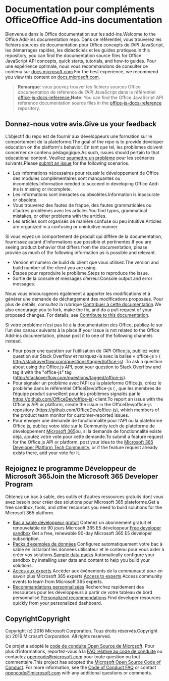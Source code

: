 # <a name="office-add-ins-documentation"></a><span data-ttu-id="e0042-101">Documentation pour compléments Office</span><span class="sxs-lookup"><span data-stu-id="e0042-101">Office Add-ins documentation</span></span>

<span data-ttu-id="e0042-102">Bienvenue dans le Office documentation sur les add-ins.</span><span class="sxs-lookup"><span data-stu-id="e0042-102">Welcome to the Office Add-ins documentation repo.</span></span> <span data-ttu-id="e0042-103">Dans ce référentiel, vous trouverez les fichiers sources de documentation pour Office concepts de l’API JavaScript, les démarrages rapides, les didacticiels et les guides pratiques.</span><span class="sxs-lookup"><span data-stu-id="e0042-103">In this repository, you can find the documentation source files for Office JavaScript API concepts, quick starts, tutorials, and how-to guides.</span></span> <span data-ttu-id="e0042-104">Pour une expérience optimale, nous vous recommandons de consulter ce contenu sur [docs.microsoft.com](https://docs.microsoft.com/office/dev/add-ins).</span><span class="sxs-lookup"><span data-stu-id="e0042-104">For the best experience, we recommend you view this content on [docs.microsoft.com](https://docs.microsoft.com/office/dev/add-ins).</span></span>

> <span data-ttu-id="e0042-105">**Remarque**: vous pouvez trouver les fichiers sources Office documentation de référence de l’API JavaScript dans le référentiel [office-js-docs-reference.](https://github.com/OfficeDev/office-js-docs-reference)</span><span class="sxs-lookup"><span data-stu-id="e0042-105">**Note**: You can find the Office JavaScript API reference documentation source files in the [office-js-docs-reference](https://github.com/OfficeDev/office-js-docs-reference) repository.</span></span>

## <a name="give-us-your-feedback"></a><span data-ttu-id="e0042-106">Donnez-nous votre avis.</span><span class="sxs-lookup"><span data-stu-id="e0042-106">Give us your feedback</span></span>

<span data-ttu-id="e0042-107">L’objectif du repo est de fournir aux développeurs une formation sur le comportement de la plateforme.</span><span class="sxs-lookup"><span data-stu-id="e0042-107">The goal of the repo is to provide developer education on the platform's behavior.</span></span> <span data-ttu-id="e0042-108">En tant que tel, les problèmes doivent concerner ce contenu pédagogique.</span><span class="sxs-lookup"><span data-stu-id="e0042-108">As such, issues should pertain to that educational content.</span></span> <span data-ttu-id="e0042-109">Veuillez [soumettre un problème](https://github.com/OfficeDev/office-js-docs-pr/issues) pour les scénarios suivants.</span><span class="sxs-lookup"><span data-stu-id="e0042-109">Please [submit an issue](https://github.com/OfficeDev/office-js-docs-pr/issues) for the following scenarios.</span></span>

- <span data-ttu-id="e0042-110">Les informations nécessaires pour réussir le développement de Office des modules complémentaires sont manquantes ou incomplètes.</span><span class="sxs-lookup"><span data-stu-id="e0042-110">Information needed to succeed in developing Office Add-ins is missing or incomplete.</span></span>
- <span data-ttu-id="e0042-111">Les informations sont inexactes ou obsolètes.</span><span class="sxs-lookup"><span data-stu-id="e0042-111">Information is inaccurate or obsolete.</span></span>
- <span data-ttu-id="e0042-112">Vous trouverez des fautes de frappe, des fautes grammaticales ou d’autres problèmes avec les articles.</span><span class="sxs-lookup"><span data-stu-id="e0042-112">You find typos, grammatical mistakes, or other problems with the articles.</span></span>
- <span data-ttu-id="e0042-113">Les articles sont organisés de manière confuse ou peu intuitive.</span><span class="sxs-lookup"><span data-stu-id="e0042-113">Articles are organized in a confusing or unintuitive manner.</span></span>

<span data-ttu-id="e0042-114">Si vous voyez un comportement de produit qui diffère de la documentation, fournissez autant d’informations que possible et pertinentes.</span><span class="sxs-lookup"><span data-stu-id="e0042-114">If you are seeing product behavior that differs from the documentation, please provide as much of the following information as is possible and relevant.</span></span>

- <span data-ttu-id="e0042-115">Version et numéro de build du client que vous utilisez.</span><span class="sxs-lookup"><span data-stu-id="e0042-115">The version and build number of the client you are using.</span></span>
- <span data-ttu-id="e0042-116">Étapes pour reproduire le problème.</span><span class="sxs-lookup"><span data-stu-id="e0042-116">Steps to reproduce the issue.</span></span>
- <span data-ttu-id="e0042-117">Sortie de la console et messages d’erreur.</span><span class="sxs-lookup"><span data-stu-id="e0042-117">Console output and error messages.</span></span>

<span data-ttu-id="e0042-p103">Nous vous encourageons également à apporter les modifications et à générer une demande de déchargement des modifications proposées. Pour plus de détails, consultez la rubrique [Contribuer à cette documentation](Contributing.md).</span><span class="sxs-lookup"><span data-stu-id="e0042-p103">We also encourage you to fork, make the fix, and do a pull request of your proposed changes. For details, see [Contribute to this documentation](Contributing.md).</span></span>

<span data-ttu-id="e0042-120">Si votre problème n’est pas lié à la documentation des Office, publiez-le sur l’un des canaux suivants à la place.</span><span class="sxs-lookup"><span data-stu-id="e0042-120">If your issue is not related to the Office Add-ins documentation, please post it to one of the following channels instead.</span></span>

- <span data-ttu-id="e0042-121">Pour poser une question sur l’utilisation de l’API Office.js, publiez votre question sur Stack Overflow et marquez-la avec la balise « office-js » ( http://stackoverflow.com/questions/tagged/office-js) .</span><span class="sxs-lookup"><span data-stu-id="e0042-121">To ask a question about using the Office.js API, post your question to Stack Overflow and tag it with the "office-js" tag (http://stackoverflow.com/questions/tagged/office-js).</span></span>
- <span data-ttu-id="e0042-122">Pour signaler un problème avec l’API ou la plateforme Office.js, créez le problème dans le référentiel OfficeDev/office-js ( , que les membres de l’équipe produit surveillent pour les problèmes signalés par le https://github.com/OfficeDev/office-js) client.</span><span class="sxs-lookup"><span data-stu-id="e0042-122">To report an issue with the Office.js API or platform, create the issue in the OfficeDev/office-js repository (https://github.com/OfficeDev/office-js), which members of the product team monitor for customer-reported issues.</span></span>
- <span data-ttu-id="e0042-123">Pour envoyer une demande de fonctionnalité pour l’API ou la plateforme Office.js, publiez votre idée sur le Community tech de plateforme de développement [Microsoft 365](https://techcommunity.microsoft.com/t5/microsoft-365-developer-platform/idb-p/Microsoft365DeveloperPlatform)ou, si la demande de fonctionnalité existe déjà, ajoutez votre vote pour cette demande.</span><span class="sxs-lookup"><span data-stu-id="e0042-123">To submit a feature request for the Office.js API or platform, post your idea to the [Microsoft 365 Developer Platform Tech Community](https://techcommunity.microsoft.com/t5/microsoft-365-developer-platform/idb-p/Microsoft365DeveloperPlatform), or if the feature request already exists there, add your vote for it.</span></span>

## <a name="join-the-microsoft-365-developer-program"></a><span data-ttu-id="e0042-124">Rejoignez le programme Développeur de Microsoft 365</span><span class="sxs-lookup"><span data-stu-id="e0042-124">Join the Microsoft 365 Developer Program</span></span>

<span data-ttu-id="e0042-125">Obtenez un bac à sable, des outils et d’autres ressources gratuits dont vous avez besoin pour créer des solutions pour Microsoft 365 plateforme.</span><span class="sxs-lookup"><span data-stu-id="e0042-125">Get a free sandbox, tools, and other resources you need to build solutions for the Microsoft 365 platform.</span></span>

- <span data-ttu-id="e0042-126">[Bac à sable développeur gratuit](https://developer.microsoft.com/microsoft-365/dev-program#Subscription) Obtenez un abonnement gratuit et renouvelable de 90 jours Microsoft 365 E5 développeur.</span><span class="sxs-lookup"><span data-stu-id="e0042-126">[Free developer sandbox](https://developer.microsoft.com/microsoft-365/dev-program#Subscription) Get a free, renewable 90-day Microsoft 365 E5 developer subscription.</span></span>
- <span data-ttu-id="e0042-127">[Packs d’exemples de données](https://developer.microsoft.com/microsoft-365/dev-program#Sample) Configurez automatiquement votre bac à sable en installant les données utilisateur et le contenu pour vous aider à créer vos solutions.</span><span class="sxs-lookup"><span data-stu-id="e0042-127">[Sample data packs](https://developer.microsoft.com/microsoft-365/dev-program#Sample) Automatically configure your sandbox by installing user data and content to help you build your solutions.</span></span>
- <span data-ttu-id="e0042-128">[Accès aux experts](https://developer.microsoft.com/microsoft-365/dev-program#Experts) Accéder aux événements de la communauté pour en savoir plus Microsoft 365 experts.</span><span class="sxs-lookup"><span data-stu-id="e0042-128">[Access to experts](https://developer.microsoft.com/microsoft-365/dev-program#Experts) Access community events to learn from Microsoft 365 experts.</span></span>
- <span data-ttu-id="e0042-129">[Recommandations personnalisées](https://developer.microsoft.com/microsoft-365/dev-program#Recommendations) Recherchez rapidement des ressources pour les développeurs à partir de votre tableau de bord personnalisé.</span><span class="sxs-lookup"><span data-stu-id="e0042-129">[Personalized recommendations](https://developer.microsoft.com/microsoft-365/dev-program#Recommendations) Find developer resources quickly from your personalized dashboard.</span></span>


## <a name="copyright"></a><span data-ttu-id="e0042-130">Copyright</span><span class="sxs-lookup"><span data-stu-id="e0042-130">Copyright</span></span>

<span data-ttu-id="e0042-p104">Copyright (c) 2016 Microsoft Corporation. Tous droits réservés.</span><span class="sxs-lookup"><span data-stu-id="e0042-p104">Copyright (c) 2016 Microsoft Corporation. All rights reserved.</span></span>


<span data-ttu-id="e0042-p105">Ce projet a adopté le [code de conduite Open Source de Microsoft](https://opensource.microsoft.com/codeofconduct/). Pour plus d’informations, reportez-vous à la [FAQ relative au code de conduite](https://opensource.microsoft.com/codeofconduct/faq/) ou contactez [opencode@microsoft.com](mailto:opencode@microsoft.com) pour toute question ou tout commentaire.</span><span class="sxs-lookup"><span data-stu-id="e0042-p105">This project has adopted the [Microsoft Open Source Code of Conduct](https://opensource.microsoft.com/codeofconduct/). For more information, see the [Code of Conduct FAQ](https://opensource.microsoft.com/codeofconduct/faq/) or contact [opencode@microsoft.com](mailto:opencode@microsoft.com) with any additional questions or comments.</span></span>
